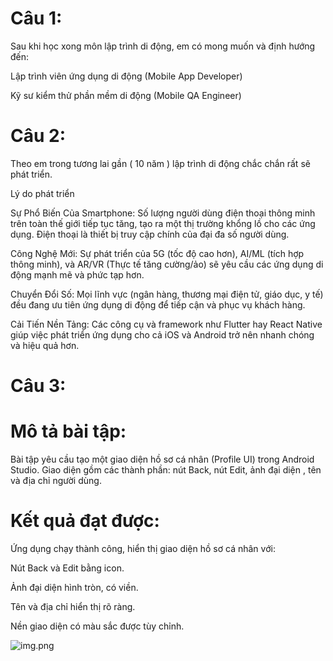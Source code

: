 # Câu 1:
Sau khi học xong môn lập trình di động, em có mong muốn và định hướng đến:

Lập trình viên ứng dụng di động (Mobile App Developer)

Kỹ sư kiểm thử phần mềm di động (Mobile QA Engineer)
# Câu 2:
Theo em trong tương lai gần ( 10 năm ) lập trình di động chắc chắn rất sẽ phát triển.

Lý do phát triển

Sự Phổ Biến Của Smartphone: Số lượng người dùng điện thoại thông minh trên toàn thế giới tiếp tục tăng, tạo ra một thị trường khổng lồ cho các ứng dụng. Điện thoại là thiết bị truy cập chính của đại đa số người dùng.

Công Nghệ Mới: Sự phát triển của 5G (tốc độ cao hơn), AI/ML (tích hợp thông minh), và AR/VR (Thực tế tăng cường/ảo) sẽ yêu cầu các ứng dụng di động mạnh mẽ và phức tạp hơn.

Chuyển Đổi Số: Mọi lĩnh vực (ngân hàng, thương mại điện tử, giáo dục, y tế) đều đang ưu tiên ứng dụng di động để tiếp cận và phục vụ khách hàng.

Cải Tiến Nền Tảng: Các công cụ và framework như Flutter hay React Native giúp việc phát triển ứng dụng cho cả iOS và Android trở nên nhanh chóng và hiệu quả hơn.
# Câu 3:
# Mô tả bài tập:
Bài tập yêu cầu tạo một giao diện hồ sơ cá nhân (Profile UI) trong Android Studio. Giao diện gồm các thành phần: nút Back, nút Edit, ảnh đại diện , tên và địa chỉ người dùng.
# Kết quả đạt được:
Ứng dụng chạy thành công, hiển thị giao diện hồ sơ cá nhân với:

Nút Back và Edit bằng icon.

Ảnh đại diện hình tròn, có viền.

Tên và địa chỉ hiển thị rõ ràng.

Nền giao diện có màu sắc được tùy chỉnh.

   ![img.png](Profile_KetQua.png)

